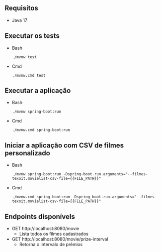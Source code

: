 ## Requisitos

- Java 17

## Executar os tests

- Bash
    ```shell
    ./mvnw test
    ```
- Cmd
    ```shell
    ./mvnw.cmd test
    ```

## Executar a aplicação

- Bash
    ```shell
    ./mvnw spring-boot:run
    ```
- Cmd
    ```shell
    ./mvnw.cmd spring-boot:run
    ```

## Iniciar a aplicação com CSV de filmes personalizado

- Bash
    ```shell
    ./mvnw spring-boot:run -Dspring-boot.run.arguments="--filmes-texoit.movielist-csv-file={{FILE_PATH}}"
    ```
- Cmd
    ```shell
    ./mvnw.cmd spring-boot:run -Dspring-boot.run.arguments="--filmes-texoit.movielist-csv-file={{FILE_PATH}}"
    ```

## Endpoints disponívels
- GET http://localhost:8080/movie
  - Lista todos os filmes cadastrados
- GET http://localhost:8080/movie/prize-interval
  - Retorna o intervalo de prêmios
